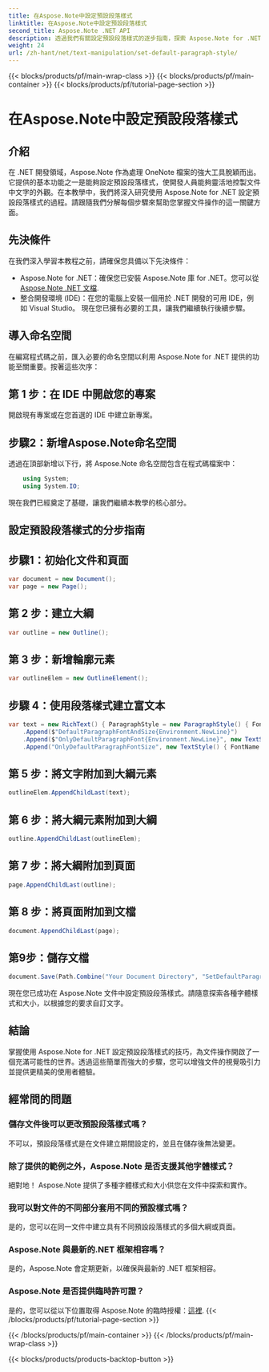 ```yaml
---
title: 在Aspose.Note中設定預設段落樣式
linktitle: 在Aspose.Note中設定預設段落樣式
second_title: Aspose.Note .NET API
description: 透過我們有關設定預設段落樣式的逐步指南，探索 Aspose.Note for .NET 的強大功能。毫不費力地提升您的文件操作技能。
weight: 24
url: /zh-hant/net/text-manipulation/set-default-paragraph-style/
---
```


{{< blocks/products/pf/main-wrap-class >}}
{{< blocks/products/pf/main-container >}}
{{< blocks/products/pf/tutorial-page-section >}}

# 在Aspose.Note中設定預設段落樣式

## 介紹
在 .NET 開發領域，Aspose.Note 作為處理 OneNote 檔案的強大工具脫穎而出。它提供的基本功能之一是能夠設定預設段落樣式，使開發人員能夠靈活地控製文件中文字的外觀。在本教學中，我們將深入研究使用 Aspose.Note for .NET 設定預設段落樣式的過程。請跟隨我們分解每個步驟來幫助您掌握文件操作的這一關鍵方面。
## 先決條件
在我們深入學習本教程之前，請確保您具備以下先決條件：
- Aspose.Note for .NET：確保您已安裝 Aspose.Note 庫 for .NET。您可以從[Aspose.Note .NET 文檔](https://reference.aspose.com/note/net/).
- 整合開發環境 (IDE)：在您的電腦上安裝一個用於 .NET 開發的可用 IDE，例如 Visual Studio。
現在您已擁有必要的工具，讓我們繼續執行後續步驟。
## 導入命名空間
在編寫程式碼之前，匯入必要的命名空間以利用 Aspose.Note for .NET 提供的功能至關重要。按著這些次序：
## 第 1 步：在 IDE 中開啟您的專案
開啟現有專案或在您首選的 IDE 中建立新專案。
## 步驟2：新增Aspose.Note命名空間
透過在頂部新增以下行，將 Aspose.Note 命名空間包含在程式碼檔案中：
```csharp
    using System;
    using System.IO;
```
現在我們已經奠定了基礎，讓我們繼續本教學的核心部分。
## 設定預設段落樣式的分步指南
## 步驟1：初始化文件和頁面
```csharp
var document = new Document();
var page = new Page();
```
## 第 2 步：建立大綱
```csharp
var outline = new Outline();
```
## 第 3 步：新增輪廓元素
```csharp
var outlineElem = new OutlineElement();
```
## 步驟 4：使用段落樣式建立富文本
```csharp
var text = new RichText() { ParagraphStyle = new ParagraphStyle() { FontName = "Courier New", FontSize = 20 } }
    .Append($"DefaultParagraphFontAndSize{Environment.NewLine}")
    .Append($"OnlyDefaultParagraphFont{Environment.NewLine}", new TextStyle() { FontSize = 14 })
    .Append("OnlyDefaultParagraphFontSize", new TextStyle() { FontName = "Verdana" });
```
## 第 5 步：將文字附加到大綱元素
```csharp
outlineElem.AppendChildLast(text);
```
## 第 6 步：將大綱元素附加到大綱
```csharp
outline.AppendChildLast(outlineElem);
```
## 第 7 步：將大綱附加到頁面
```csharp
page.AppendChildLast(outline);
```
## 第 8 步：將頁面附加到文檔
```csharp
document.AppendChildLast(page);
```
## 第9步：儲存文檔
```csharp
document.Save(Path.Combine("Your Document Directory", "SetDefaultParagraphStyle.one"));
```
現在您已成功在 Aspose.Note 文件中設定預設段落樣式。請隨意探索各種字體樣式和大小，以根據您的要求自訂文字。
## 結論
掌握使用 Aspose.Note for .NET 設定預設段落樣式的技巧，為文件操作開啟了一個充滿可能性的世界。透過這些簡單而強大的步驟，您可以增強文件的視覺吸引力並提供更精美的使用者體驗。
## 經常問的問題
### 儲存文件後可以更改預設段落樣式嗎？
不可以，預設段落樣式是在文件建立期間設定的，並且在儲存後無法變更。
### 除了提供的範例之外，Aspose.Note 是否支援其他字體樣式？
絕對地！ Aspose.Note 提供了多種字體樣式和大小供您在文件中探索和實作。
### 我可以對文件的不同部分套用不同的預設樣式嗎？
是的，您可以在同一文件中建立具有不同預設段落樣式的多個大綱或頁面。
### Aspose.Note 與最新的.NET 框架相容嗎？
是的，Aspose.Note 會定期更新，以確保與最新的 .NET 框架相容。
### Aspose.Note 是否提供臨時許可證？
是的，您可以從以下位置取得 Aspose.Note 的臨時授權：[這裡](https://purchase.aspose.com/temporary-license/).
{{< /blocks/products/pf/tutorial-page-section >}}

{{< /blocks/products/pf/main-container >}}
{{< /blocks/products/pf/main-wrap-class >}}

{{< blocks/products/products-backtop-button >}}
